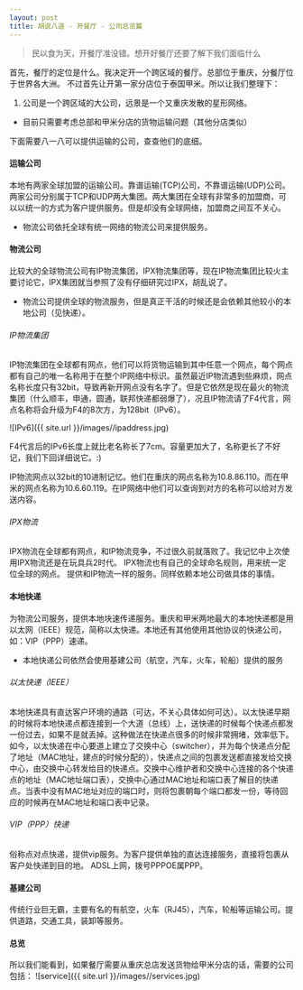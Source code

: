 ```yaml
---
layout: post
title: 胡说八道 - 开餐厅 - 公司总览篇
---
```


>民以食为天，开餐厅准没错。想开好餐厅还要了解下我们面临什么

首先，餐厅的定位是什么。我决定开一个跨区域的餐厅。总部位于重庆，分餐厅位于世界各大洲。 不过首先让开第一家分店位于泰国甲米。所以让我们整理下：

1. 公司是一个跨区域的大公司，远景是一个又重庆发散的星形网络。
-  目前只需要考虑总部和甲米分店的货物运输问题（其他分店类似）

下面需要八一八可以提供运输的公司，查查他们的底细。

####  运输公司
本地有两家全球加盟的运输公司。靠谱运输(TCP)公司，不靠谱运输(UDP)公司。两家公司分别属于TCP和UDP两大集团。两大集团在全球有非常多的加盟商，可以以统一的方式为客户提供服务。但是却没有全球网络，加盟商之间互不关心。

-  物流公司依托全球有统一网络的物流公司来提供服务。

####  物流公司
比较大的全球物流公司有IP物流集团，IPX物流集团等，现在IP物流集团比较火主要讨论它，IPX集团就当参照了没有仔细研究过IPX，胡乱说了。

- 物流公司提供全球的物流服务，但是真正干活的时候还是会依赖其他较小的本地公司（见快递）。

######  IP物流集团
IP物流集团在全球都有网点，他们可以将货物运输到其中任意一个网点，每个网点都有自己的唯一名称用于在整个IP网络中标识。虽然最近IP物流遇到些麻烦，网点名称长度只有32bit，导致再新开网点没有名字了。但是它依然是现在最火的物流集团（什么顺丰，申通，圆通，联邦快递都弱爆了），况且IP物流请了F4代言，网点名称将会升级为F4的8次方，为128bit（IPv6）。

![IPv6]({{ site.url }}/images//ipaddress.jpg)

F4代言后的IPv6长度上就比老名称长了7cm。容量更加大了，名称更长了不好记，我们下回详细说它。:)

IP物流网点以32bit的10进制记忆。他们在重庆的网点名称为10.8.86.110。而在甲米的网点名称为10.6.60.119。在IP网络中他们可以查询到对方的名称可以给对方发送内容。

######  IPX物流
IPX物流在全球都有网点，和IP物流竞争，不过很久前就落败了。我记忆中上次使用IPX物流还是在玩具兵2时代。
IPX物流也有自己的全球命名规则，用来统一定位全球的网点。 提供和IP物流一样的服务。同样依赖本地公司做具体的事情。


####  本地快递
为物流公司服务，提供本地块速传递服务。重庆和甲米两地最大的本地快递都是用以太网（IEEE）规范，简称以太快递。本地还有其他使用其他协议的快递公司，如：VIP（PPP）速递。 

-  本地快递公司依然会使用基建公司（航空，汽车，火车，轮船）提供的服务

###### 以太快递（IEEE）
本地快递具有直达客户环境的通路（可达，不关心具体如何可达）。以太快递早期的时候将本地快递点都连接到一个大道（总线）上，送快递的时候每个快递点都发一份过去，如果不是就丢掉。这种做法在快递点很多的时候非常拥堵，效率低下。 如今，以太快递在中心要道上建立了交换中心（switcher），并为每个快递点分配了地址（MAC地址，建点的时候分配的），快递点之间的包裹发送都直接发给交换中心，由交换中心转发给目的快递点。交换中心维护者和交换中心连接的各个快递点的地址（MAC地址端口表），交换中心通过MAC地址和端口表了解目的快递点。当表中没有MAC地址对应的端口时，则将包裹朝每个端口都发一份，等待回应的时候再在MAC地址和端口表中记录。

###### VIP（PPP）快递

俗称点对点快递，提供vip服务。为客户提供单独的直达连接服务，直接将包裹从客户处快递到目的地。 ADSL上网，拨号PPPOE属PPP。

#### 基建公司
传统行业巨无霸，主要有名的有航空，火车（RJ45），汽车，轮船等运输公司。提供道路，交通工具，装卸等服务。

####  总览
所以我们能看到，如果餐厅需要从重庆总店发送货物给甲米分店的话，需要的公司包括：
![service]({{ site.url }}/images//services.jpg)

